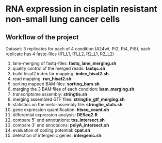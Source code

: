 # RNA expression in cisplatin resistant non-small lung cancer cells

## Workflow of the project

Dataset: 3 replicates for each of 4 condition (A24wt, Pt2, Pt4, Pt8), each replicate has 4 fastq-files (R1_L1, R1_L2, R2_L1, R2_L2) 

1. lane-merging of fastq-files: **fastq_lane_merging.sh**
2. quality control of the merged reads: **fastqc.sh**
3. build hisat2 index for mapping: **index_hisat2.sh** 
4. read mapping: **run_hisat2.sh**
5. sorting mapped BAM files: **sorting_bam.sh**
6. merging the 3 BAM files of each condition: **bam_merging.sh**
7. transcriptome assembly: **stringtie.sh**
8. merging assembled GTF files: **stringtie_gtf_merging.sh**
9. statistics on the meta-assembly file: **stringtie_stats.sh**
10. gene expression quantification: **htseq_count.sh**
11. differential expression analysis: **DESeq2.R**
12. compare 5' end annotations: **tss_intersect.sh** 
13. compare 3' end annotaions: **polyA_intersect.sh** 
14. evaluation of coding potential: **cpat.sh**
15. detection of intergenic genes: **intergenic.sh**
